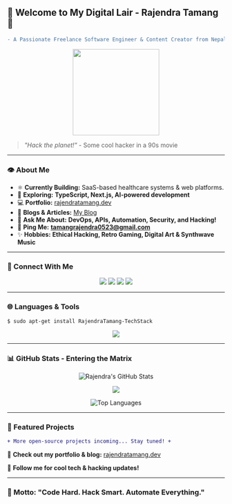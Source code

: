 ## 🔐 Welcome to My Digital Lair - Rajendra Tamang 🔐

```diff
- A Passionate Freelance Software Engineer & Content Creator from Nepal -
```

<p align="center">
  <img src="https://media.giphy.com/media/ZVik7pBtu9dNS/giphy.gif" width="200px"/>
</p>



> _"Hack the planet!"_ - Some cool hacker in a 90s movie

---

### 👁 About Me
- ⚛ **Currently Building:** SaaS-based healthcare systems & web platforms.
- 🔬 **Exploring:** **TypeScript, Next.js, AI-powered development**
- 💻 **Portfolio:** [rajendratamang.dev](https://rajendratamang.dev/)
- 📝 **Blogs & Articles:** [My Blog](https://www.rajendratamang.dev)
- 📡 **Ask Me About:** **DevOps, APIs, Automation, Security, and Hacking!**
- 📢 **Ping Me:** **tamangrajendra0523@gmail.com**
- ✨ **Hobbies:** **Ethical Hacking, Retro Gaming, Digital Art & Synthwave Music**

---

### 🔗 Connect With Me
<p align="center">
  <a href="https://linkedin.com/in/rajendra-tamang"><img src="https://img.shields.io/badge/-LinkedIn-0077B5?style=flat-square&logo=linkedin&logoColor=white"></a>
  <a href="https://instagram.com/rajendra-tamangsssssss"><img src="https://img.shields.io/badge/-Instagram-purple?style=flat-square&logo=instagram&logoColor=white"></a>
  <a href="https://twitter.com/rajendra-tamang"><img src="https://img.shields.io/badge/-Twitter-1DA1F2?style=flat-square&logo=twitter&logoColor=white"></a>
  <a href="https://www.youtube.com/@rajendra-tamang"><img src="https://img.shields.io/badge/-YouTube-red?style=flat-square&logo=youtube&logoColor=white"></a>
</p>

---

### 🌐 Languages & Tools
```bash
$ sudo apt-get install RajendraTamang-TechStack
```
<p align="center">
  <img src="https://skillicons.dev/icons?i=linux,react,js,ts,php,docker,git,github,html,css,webpack,mysql,figma,adobexd" />
</p>

---

### 📊 GitHub Stats - Entering the Matrix
<p align="center">
  <img src="https://github-readme-stats.vercel.app/api?username=rajendratamang&show_icons=true&count_private=true&title_color=33ff00&text_color=33ff00&icon_color=33ff00&bg_color=0a0f0d&hide_border=true" alt="Rajendra's GitHub Stats"/>
</p>

<p align="center">
  <img src="https://github-readme-streak-stats.herokuapp.com/?user=rajendratamang&stroke=33ff00&background=0a0f0d&ring=33ff00&fire=33ff00&currStreakNum=33ff00&currStreakLabel=33ff00&sideNums=33ff00&sideLabels=33ff00&dates=33ff00&hide_border=true" />
</p>

<p align="center">
  <img src="https://github-readme-stats.vercel.app/api/top-langs/?username=rajendratamang&langs_count=10&title_color=33ff00&text_color=33ff00&icon_color=33ff00&bg_color=0a0f0d&hide_border=true&locale=en&custom_title=Top%20Languages" alt="Top Languages" />
</p>

---

### 🚀 Featured Projects

```diff
+ More open-source projects incoming... Stay tuned! +
```

📌 **Check out my portfolio & blog:** [rajendratamang.dev](https://rajendratamang.dev/)

📌 **Follow me for cool tech & hacking updates!**

---

### 💪 Motto: "Code Hard. Hack Smart. Automate Everything."
